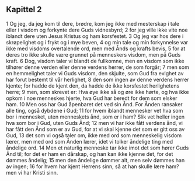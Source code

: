 ## Kapittel 2

1 Og jeg, da jeg kom til dere, brødre, kom jeg ikke med mesterskap i tale eller i visdom og forkynte dere Guds vidnesbyrd;
2 for jeg ville ikke vite noe iblandt dere uten Jesus Kristus og ham korsfestet.
3 Og jeg var hos dere i skrøpelighet og i frykt og i mye beven,
4 og min tale og min forkynnelse var ikke med visdoms overtalende ord, men med Ånds og krafts bevis,
5 for at deres tro ikke skulle være grunnet på menneskers visdom, men på Guds kraft.
6 Dog, visdom taler vi blandt de fullkomne, men en visdom som ikke tilhører denne verden eller denne verdens herrer, de som forgår;
7 men som en hemmelighet taler vi Guds visdom, den skjulte, som Gud fra evighet av har forut bestemt til vår herlighet,
8 den som ingen av denne verdens herrer kjente; for hadde de kjent den, da hadde de ikke korsfestet herlighetens herre;
9 men, som skrevet er: Hva øye ikke så og øre ikke hørte, og hva ikke opkom i noe menneskes hjerte, hva Gud har beredt for dem som elsker ham.
10 Men oss har Gud åpenbaret det ved sin Ånd. For Ånden ransaker alle ting, også dybdene i Gud;
11 for hvem iblandt mennesker vet hva som bor i mennesket, uten menneskets ånd, som er i ham? Slik vet heller ingen hva som bor i Gud, uten Guds Ånd;
12 men vi har ikke fått verdens ånd, vi har fått den Ånd som er av Gud, for at vi skal kjenne det som er gitt oss av Gud,
13 det som vi også taler om, ikke med ord som menneskelig visdom lærer, men med ord som Ånden lærer, idet vi tolker åndelige ting med åndelige ord.
14 Men et naturlig menneske tar ikke imot det som hører Guds Ånd til; for det er ham en dårskap, og han kan ikke kjenne det, for det dømmes åndelig;
15 men den åndelige dømmer alt, men selv dømmes han av ingen;
16 for hvem har kjent Herrens sinn, så at han skulle lære ham? men vi har Kristi sinn.
